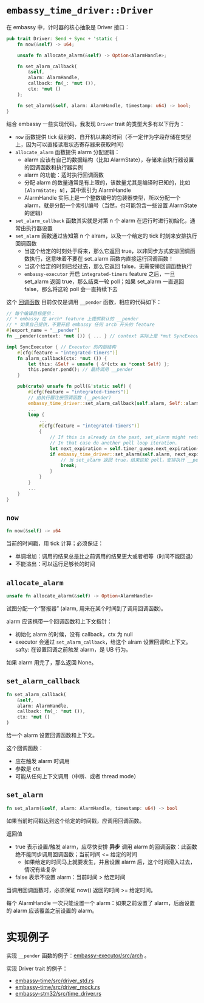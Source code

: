 # `embassy_time_driver::Driver`

在 embassy 中，计时器的核心抽象是 Driver 接口：

```rust
pub trait Driver: Send + Sync + 'static {
    fn now(&self) -> u64;

    unsafe fn allocate_alarm(&self) -> Option<AlarmHandle>;

    fn set_alarm_callback(
        &self,
        alarm: AlarmHandle,
        callback: fn(_: *mut ()),
        ctx: *mut ()
    );

    fn set_alarm(&self, alarm: AlarmHandle, timestamp: u64) -> bool;
}
```

结合 embassy 一些实现代码，我发现 `Driver` trait 的类型大多有以下行为：
* `now` 函数提供 tick 级别的、自开机以来的时间（不一定作为字段存储在类型上，因为可以直接读取状态寄存器来获取时间）
* `allocate_alarm` 函数提供 alarm 分配逻辑：
  * alarm 应该有自己的数据结构（比如 AlarmState），存储来自执行器设置的回调函数和执行器实例
  * alarm 的功能：适时执行回调函数
  * 分配 alarm 的数量通常是有上限的，该数量尤其是编译时已知的，比如 `[AlarmState; N]`，其中索引为 AlarmHandle 
  * AlarmHandle 实际上是一个整数编号的包装器类型，所以分配一个 alarm，就是分配一个索引/编号（当然，也可能包含一些设置 AlarmState 的逻辑）
* `set_alarm_callback` 函数其实就是对第 n 个 alarm 在运行时进行初始化，通常由执行器设置
* `set_alarm` 函数通过告知第 n 个 alram，以及一个给定的 tick 时刻来安排执行回调函数
  * 当这个给定的时刻处于将来，那么它返回 true，以非同步方式安排回调函数执行，这意味着不要在 set_alarm 函数内直接运行回调函数！
  * 当这个给定的时刻已经过去，那么它返回 false，无需安排回调函数执行
  * `embassy-executor` 开启 `integrated-timers` feature 之后，一旦 set_alarm 返回 true，那么结束一轮 poll；如果 set_alarm 
    一直返回 false，那么将这轮 poll 会一直持续下去

这个 [回调函数] 目前仅仅是调用 `__pender` 函数，相应的代码如下：

[回调函数]: https://github.com/embassy-rs/embassy/blob/74739997bd70d3c23b5c58d25aa5c9ba4db55f35/embassy-executor/src/raw/mod.rs#L359

```rust
// 每个编译目标提供：
// * embassy 在 arch* feature 上提供默认的 __pender
// * 如果自己提供，不要开启 embassy 任何 arch 开头的 feature
#[export_name = "__pender"]
fn __pender(context: *mut ()) { ... } // context 实际上是 *mut SyncExecutor

impl SyncExecutor { // Executor 的内部结构
    #[cfg(feature = "integrated-timers")]
    fn alarm_callback(ctx: *mut ()) {
        let this: &Self = unsafe { &*(ctx as *const Self) };
        this.pender.pend(); // 最终调用 __pender
    }

    pub(crate) unsafe fn poll(&'static self) {
        #[cfg(feature = "integrated-timers")]
        // 由执行器注册回调函数 (__pender)
        embassy_time_driver::set_alarm_callback(self.alarm, Self::alarm_callback, self as *const _ as *mut ());
        ...
        loop {
            ...
            #[cfg(feature = "integrated-timers")]
            {
                // If this is already in the past, set_alarm might return false
                // In that case do another poll loop iteration.
                let next_expiration = self.timer_queue.next_expiration();
                if embassy_time_driver::set_alarm(self.alarm, next_expiration) {
                    // 当 set_alarm 返回 true，结束这轮 poll，安排执行 __pender
                    break;
                }
            }
        }
        ...
    }
}
```

## `now`

```rust
fn now(&self) -> u64
```

当前的时间戳，用 tick 计算；必须保证：
* 单调增加：调用的结果总是比之前调用的结果更大或者相等（时间不能回退）
* 不能溢出：可以运行足够长的时间

## `allocate_alarm`

```rust
unsafe fn allocate_alarm(&self) -> Option<AlarmHandle>
```

试图分配一个“警报器” (alarm, 用来在某个时间到了调用回调函数)。

alarm 应该携带一个回调函数和上下文指针：
* 初始化 alarm 的时候，没有 callback，ctx 为 null
* executor 会通过 `set_alarm_callback`，给这个 alram 设置回调和上下文。
  safty: 在设置回调之前触发 alarm，是 UB 行为。

如果 alarm 用完了，那么返回 None。

## `set_alarm_callback`

```rust
fn set_alarm_callback(
    &self,
    alarm: AlarmHandle,
    callback: fn(_: *mut ()),
    ctx: *mut ()
)
```
给一个 alarm 设置回调函数和上下文。

这个回调函数：
* 应在触发 alarm 时调用
* 参数是 ctx
* 可能从任何上下文调用（中断、或者 thread mode）

## `set_alarm`

```rust
fn set_alarm(&self, alarm: AlarmHandle, timestamp: u64) -> bool
```

如果当前时间戳达到这个给定的时间戳，应调用回调函数。

返回值
* true 表示设置/触发 alarm，应尽快安排 **异步** 调用 alarm 的回调函数：此函数绝不能同步调用回调函数；当前时间 <= 给定的时间
  * 如果给定的时间马上就要发生，并且设置 alarm 后，这个时间滑入过去，情况有些复杂
* false 表示不设置 alarm：当前时间 > 给定时间

当调用回调函数时，必须保证 now() 返回的时间 >= 给定时间。

每个 AlarmHandle 一次只能设置一个 alarm：如果之前设置了 alarm，后面设置的 alarm 应该覆盖之前设置的 alarm。

# 实现例子

实现 `__pender` 函数的例子：[embassy-executor/src/arch](https://github.com/embassy-rs/embassy/tree/74739997bd70d3c23b5c58d25aa5c9ba4db55f35/embassy-executor/src/arch) 。

实现 Driver trait 的例子：

* [embassy-time/src/driver_std.rs](https://github.com/embassy-rs/embassy/blob/74739997bd70d3c23b5c58d25aa5c9ba4db55f35/embassy-time/src/driver_std.rs#L115)
* [embassy-time/src/driver_mock.rs](https://github.com/embassy-rs/embassy/blob/74739997bd70d3c23b5c58d25aa5c9ba4db55f35/embassy-time/src/driver_mock.rs#L81)
* [embassy-stm32/src/time_driver.rs](https://github.com/embassy-rs/embassy/blob/74739997bd70d3c23b5c58d25aa5c9ba4db55f35/embassy-stm32/src/time_driver.rs#L518)

